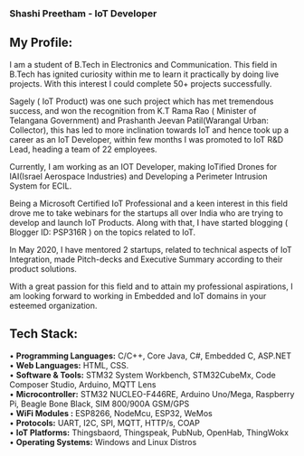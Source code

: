 ### Shashi Preetham - IoT Developer

## **My Profile:**
I am a student of B.Tech in Electronics and Communication.  This field in B.Tech has ignited curiosity within me to learn it practically by doing live projects. With this interest I could complete 50+ projects successfully.</br>

Sagely ( IoT Product)  was one such project which has met tremendous success, and won the recognition from K.T Rama Rao ( Minister of Telangana Government) and Prashanth Jeevan Patil(Warangal Urban: Collector), this has led to more inclination towards IoT and hence took up a career as an IoT Developer, within few months I was promoted to IoT R&D Lead, heading a team of  22 employees.</br>

Currently, I am working as an IOT Developer, making IoTified Drones for IAI(Israel Aerospace Industries) and Developing a Perimeter Intrusion System for ECIL.</br>

Being a Microsoft Certified IoT Professional and a keen interest in this field drove me to take webinars for the startups all over India who are trying to develop and launch  IoT Products. Along with that, I have started blogging ( Blogger ID: PSP316R ) on the topics related to IoT.</br>

In May 2020, I have mentored 2 startups, related to technical aspects of IoT Integration, made Pitch-decks and Executive Summary according to their product solutions.</br>

With a great passion for this field and to attain my professional aspirations, I am looking forward to working in  Embedded and IoT domains in your esteemed organization.</br>

## **Tech Stack:**

• **Programming Languages:** C/C++, Core Java, C#, Embedded C, ASP.NET </br>
• **Web Languages:** HTML, CSS. </br>
• **Software & Tools:** STM32 System Workbench, STM32CubeMx, Code Composer Studio, Arduino, MQTT Lens </br>
• **Microcontroller:**  STM32 NUCLEO-F446RE, Arduino Uno/Mega, Raspberry Pi, Beagle Bone Black, SIM 800/900A GSM/GPS </br>
• **WiFi Modules :** ESP8266, NodeMcu, ESP32, WeMos </br>
• **Protocols:** UART, I2C, SPI, MQTT, HTTP/s, COAP</br>
• **IoT Platforms:** Thingsbaord, Thingspeak, PubNub, OpenHab, ThingWokx </br>
• **Operating Systems:** Windows and Linux Distros</br>

